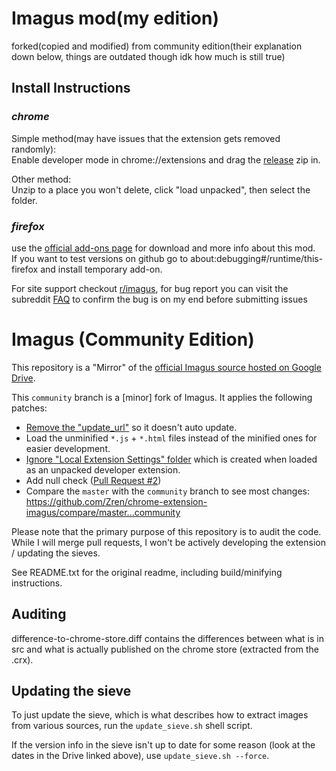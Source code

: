 # Imagus mod(my edition)

forked(copied and modified) from community edition(their explanation down below, things are outdated though idk how much is still true)

## Install Instructions

### **_chrome_**
Simple method(may have issues that the extension gets removed randomly):  
Enable developer mode in chrome://extensions and drag the [release](https://github.com/TheFantasticWarrior/chrome-extension-imagus/releases) zip in. 

Other method:  
Unzip to a place you won't delete, click "load unpacked", then select the folder.

### **_firefox_**
use the [official add-ons page](https://addons.mozilla.org/en-US/firefox/addon/imagus-mod/) for download and more info about this mod.  
If you want to test versions on github go to about:debugging#/runtime/this-firefox and install temporary add-on.

For site support checkout [r/imagus](https://www.reddit.com/r/imagus/), for bug report you can visit the subreddit [FAQ](http://forum.ru-board.com/topic.cgi?forum=5&topic=50874&start=0&limit=1&m=7#1) to confirm the bug is on my end before submitting issues

# Imagus (Community Edition)

This repository is a "Mirror" of the [official Imagus source hosted on Google Drive](https://drive.google.com/drive/folders/0Bx8fnUCX4W2IUTNPT0s2eUFDQms).

This `community` branch is a [minor] fork of Imagus. It applies the following patches:

-   [Remove the "update_url"](https://github.com/Zren/chrome-extension-imagus/commit/3974d88844ce044c0162e67247ac173f6cd488c9) so it doesn't auto update.
-   Load the unminified `*.js` + `*.html` files instead of the minified ones for easier development.
-   [Ignore "Local Extension Settings" folder](https://github.com/Zren/chrome-extension-imagus/commit/7ed81835b490fa0997a8accea95a442348e19cee) which is created when loaded as an unpacked developer extension.
-   Add null check ([Pull Request #2](https://github.com/Zren/chrome-extension-imagus/pull/2))
-   Compare the `master` with the `community` branch to see most changes:  
    https://github.com/Zren/chrome-extension-imagus/compare/master...community

Please note that the primary purpose of this repository is to audit the code. While I will merge pull requests, I won't be actively developing the extension / updating the sieves.

See README.txt for the original readme, including build/minifying instructions.

## Auditing

difference-to-chrome-store.diff contains the differences between what is in src
and what is actually published on the chrome store (extracted from the .crx).

## Updating the sieve

To just update the sieve, which is what describes how to extract images from
various sources, run the `update_sieve.sh` shell script.

If the version info in the sieve isn't up to date for some reason (look at the
dates in the Drive linked above), use `update_sieve.sh --force`.
